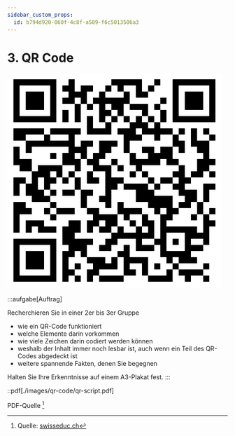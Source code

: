 ```yaml
---
sidebar_custom_props:
  id: b794d920-060f-4c8f-a509-f6c5013506a3
---
```


# 3. QR Code


![Was enthält der QR-Code? 🏴‍☠️☠️𝜋](images/qr-code/piraten.svg)

:::aufgabe[Auftrag]
<Answer type="state" webKey="f0b3f963-e7cd-455a-9b9f-9b8d2b5c2ac3" />

Recherchieren Sie in einer 2er bis 3er Gruppe
- wie ein QR-Code funktioniert
- welche Elemente darin vorkommen
- wie viele Zeichen darin codiert werden können
- weshalb der Inhalt immer noch lesbar ist, auch wenn ein Teil des QR-Codes abgedeckt ist
- weitere spannende Fakten, denen Sie begegnen

Halten Sie Ihre Erkenntnisse auf einem A3-Plakat fest.
:::


::pdf[./images/qr-code/qr-script.pdf]

PDF-Quelle [^1]

[^1]: Quelle: [swisseduc.ch](https://www.swisseduc.ch/informatik/theoretische_informatik/qr_codes/docs/unterlagen_lernende.pdf)
